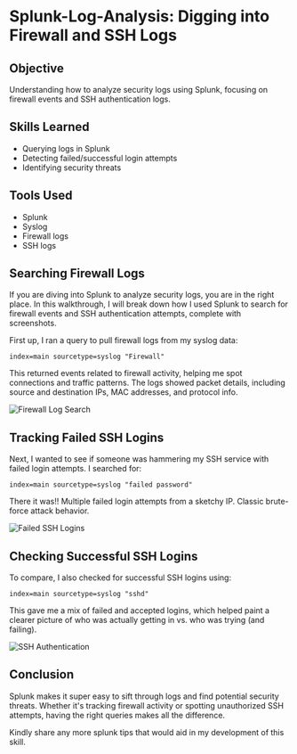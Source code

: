 # Splunk-Log-Analysis: Digging into Firewall and SSH Logs

## Objective
Understanding how to analyze security logs using Splunk, focusing on firewall events and SSH authentication logs.

## Skills Learned
- Querying logs in Splunk
- Detecting failed/successful login attempts
- Identifying security threats

## Tools Used
- Splunk
- Syslog
- Firewall logs
- SSH logs

## Searching Firewall Logs

If you are diving into Splunk to analyze security logs, you are in the right place. In this walkthrough, I will break down how I used Splunk to search for firewall events and SSH authentication attempts, complete with screenshots.

First up, I ran a query to pull firewall logs from my syslog data:

```
index=main sourcetype=syslog "Firewall"
```

This returned events related to firewall activity, helping me spot connections and traffic patterns. The logs showed packet details, including source and destination IPs, MAC addresses, and protocol info.

![Firewall Log Search](/main/data/syslog%20firewall.png)


## Tracking Failed SSH Logins

Next, I wanted to see if someone was hammering my SSH service with failed login attempts. I searched for:

```
index=main sourcetype=syslog "failed password"
```

There it was!! Multiple failed login attempts from a sketchy IP. Classic brute-force attack behavior.

![Failed SSH Logins](images/failed_password.png)


## Checking Successful SSH Logins

To compare, I also checked for successful SSH logins using:

```
index=main sourcetype=syslog "sshd"
```

This gave me a mix of failed and accepted logins, which helped paint a clearer picture of who was actually getting in vs. who was trying (and failing).

![SSH Authentication](/mnt/data/syslog%20ssh.png)



## Conclusion

Splunk makes it super easy to sift through logs and find potential security threats. Whether it's tracking firewall activity or spotting unauthorized SSH attempts, having the right queries makes all the difference.

Kindly share any more splunk tips that would aid in my development of this skill. 



